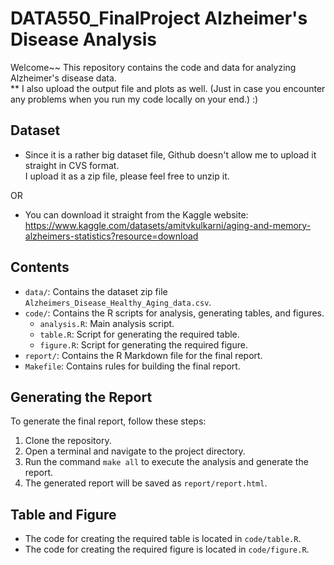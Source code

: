 # DATA550_FinalProject Alzheimer's Disease Analysis
Welcome~~ 
This repository contains the code and data for analyzing Alzheimer's disease data. <br />
** I also upload the output file and plots as well. (Just in case you encounter any problems when you run my code locally on your end.) :) 

## Dataset

- Since it is a rather big dataset file, Github doesn't allow me to upload it straight in CVS format. <br />
I upload it as a zip file, please feel free to unzip it. 

OR

- You can download it straight from the Kaggle website: <br />
https://www.kaggle.com/datasets/amitvkulkarni/aging-and-memory-alzheimers-statistics?resource=download


## Contents

- `data/`: Contains the dataset zip file `Alzheimers_Disease_Healthy_Aging_data.csv`.
- `code/`: Contains the R scripts for analysis, generating tables, and figures.
  - `analysis.R`: Main analysis script.
  - `table.R`: Script for generating the required table.
  - `figure.R`: Script for generating the required figure.
- `report/`: Contains the R Markdown file for the final report.
- `Makefile`: Contains rules for building the final report.

## Generating the Report

To generate the final report, follow these steps:

1. Clone the repository.
2. Open a terminal and navigate to the project directory.
3. Run the command `make all` to execute the analysis and generate the report.
4. The generated report will be saved as `report/report.html`.

## Table and Figure

- The code for creating the required table is located in `code/table.R`.
- The code for creating the required figure is located in `code/figure.R`.
